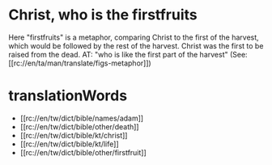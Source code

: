 # Christ, who is the firstfruits

Here "firstfruits" is a metaphor, comparing Christ to the first of the harvest, which would be followed by the rest of the harvest. Christ was the first to be raised from the dead. AT: "who is like the first part of the harvest"  (See: [[rc://en/ta/man/translate/figs-metaphor]])

# translationWords

* [[rc://en/tw/dict/bible/names/adam]]
* [[rc://en/tw/dict/bible/other/death]]
* [[rc://en/tw/dict/bible/kt/christ]]
* [[rc://en/tw/dict/bible/kt/life]]
* [[rc://en/tw/dict/bible/other/firstfruit]]
